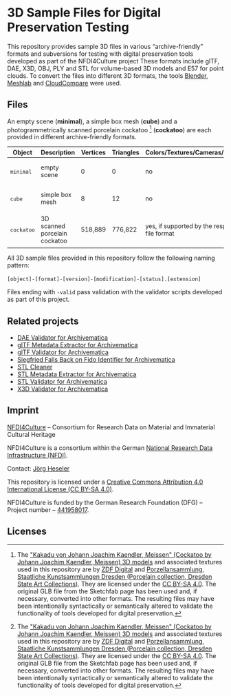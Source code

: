 # 3D Sample Files for Digital Preservation Testing

This repository provides sample 3D files in various “archive-friendly” formats and subversions for testing with digital preservation tools developed as part of the NFDI4Culture project These formats include glTF, DAE, X3D, OBJ, PLY and STL for volume-based 3D models and E57 for point clouds. To convert the files into different 3D formats, the tools [Blender](https://www.blender.org/), [Meshlab](https://www.meshlab.net/) and [CloudCompare](https://www.danielgm.net/cc/) were used.

## Files

An empty scene (**minimal**), a simple box mesh (**cube**) and a photogrammetrically scanned porcelain cockatoo [^1] (**cockatoo**) are each provided in different archive-friendly formats.

| Object     | Description                   | Vertices | Triangles | Colors/Textures/Cameras/Lighting                | Preview                             |
| ---------- | ----------------------------- | -------- | --------- | ----------------------------------------------- | ----------------------------------- |
| `minimal`  | empty scene                   | 0        | 0         | no                                              | ![](.github/media/minimal.jpg)      |
| `cube`     | simple box mesh               | 8        | 12        | no                                              | ![](.github/media/cube.jpg)         |
| `cockatoo` | 3D scanned porcelain cockatoo | 518,889  | 776,822   | yes, if supported by the respective file format | ![](.github/media/cockatoo.jpg)[^1] |

All 3D sample files provided in this repository follow the following naming pattern:

`[object]-[format]-[version]-[modification]-[status].[extension]`

Files ending with `-valid` pass validation with the validator scripts developed as part of this project.

## Related projects

- [DAE Validator for Archivematica](https://github.com/JoergHeseler/dae-validator-for-archivematica)
- [glTF Metadata Extractor for Archivematica](https://github.com/JoergHeseler/gltf-metadata-extractor-for-archivematica)
- [glTF Validator for Archivematica](https://github.com/JoergHeseler/gltf-validator-for-archivematica)
- [Siegfried Falls Back on Fido Identifier for Archivematica](https://github.com/JoergHeseler/siegfried-falls-back-on-fido-identifier-for-archivematica)
- [STL Cleaner](https://github.com/JoergHeseler/stl-cleaner)
- [STL Metadata Extractor for Archivematica](https://github.com/JoergHeseler/stl-metadata-extractor-for-archivematica)
- [STL Validator for Archivematica](https://github.com/JoergHeseler/stl-validator-for-archivematica)
- [X3D Validator for Archivematica](https://github.com/JoergHeseler/x3d-validator-for-archivematica)

## Imprint

[NFDI4Culture](https://nfdi4culture.de/) – Consortium for Research Data on Material and Immaterial Cultural Heritage

NFDI4Culture is a consortium within the German [National Research Data Infrastructure (NFDI)](https://www.nfdi.de/).

Contact: [Jörg Heseler](https://orcid.org/0000-0002-1497-627X)

This repository is licensed under a [Creative Commons Attribution 4.0 International License (CC BY-SA 4.0)](https://creativecommons.org/licenses/by-sa/4.0/).

NFDI4Culture is funded by the German Research Foundation (DFG) – Project number – [441958017](https://gepris.dfg.de/gepris/projekt/441958017).

## Licenses

[^1]: The ["Kakadu von Johann Joachim Kaendler, Meissen" (Cockatoo by Johann Joachim Kaendler, Meissen) 3D models](https://sketchfab.com/3d-models/cockatoo-von-johann-joachim-kaendler-meissen-ddebac799fa14d389a6acc68f9cbfcdf) and associated textures used in this repository are by [ZDF Digital](https://zdf.digital/) and [Porzellansammlung, Staatliche Kunstsammlungen Dresden (Porcelain collection, Dresden State Art Collections)](https://www.skd.museum/). They are licensed under the [CC BY-SA 4.0](https://creativecommons.org/licenses/by-sa/4.0/). The original GLB file from the Sketchfab page has been used and, if necessary, converted into other formats. The resulting files may have been intentionally syntactically or semantically altered to validate the functionality of tools developed for digital preservation.
